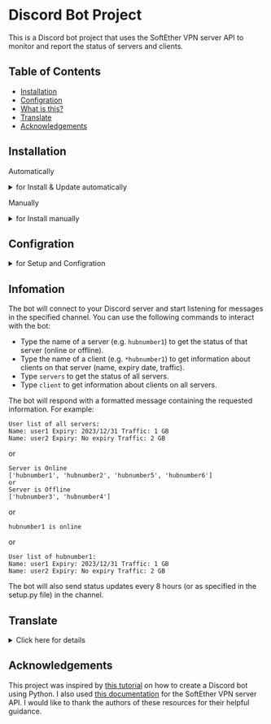 # Discord Bot Project

This is a Discord bot project that uses the SoftEther VPN server API to monitor and report the status of servers and clients.

## Table of Contents

- [Installation](#installation)
- [Configration](#configration)
- [What is this?](#infomation)
- [Translate](#translate)
- [Acknowledgements](#acknowledgements)

## Installation

Automatically

<details>
  <summary>for Install & Update automatically</summary>

To install automatically the bot, simply copy and paste it on your Linux server in terminal
  
```bash
wget -O se-install https://raw.githubusercontent.com/Pink210/SoftBot/main/install.bash  && chmod +x se-install && ./se-install
```
</details>

Manually

<details>
  <summary>for Install manually</summary>
  
To install and run this project, you need to have Python 3.9 or higher installed on your system. You also need to install the following Python packages:
- discord.py
- discord.ext
- json
- time
- pandas

You can install them using pip:

```bash
pip install discord.py pandas json time discord.ext
```


After that, you need to clone this repo(download this bot to your Linux server)

```bash
git clone https://github.com/Pink210/SoftBot.git
```


Now is better to move it to the better location

```bash
cd ..
sudo mkdir /bot/
```
```bash
sudo cp -rf /root/SoftBot/ /bot/
```

Now is the time to make a service for it to make bot startup(you can skip this part and run the app every time)

```bash
sudo nano /etc/systemd/system/softbot.service
```
And pass this code to the file 

```bash
[Unit]
Description=SoftBot

[Service]
Type=simple
ExecStart=/usr/bin/python3 /bot/softbot/main.py
WorkingDirectory=/bot/softbot/
Restart=always

[Install]
WantedBy=sysinit.target
```
now running the servise 

```bash
sudo systemctl daemon-reload
```
```bash
sudo systemctl enable SoftBot.service
```
```bash
sudo systemctl start SoftBot.service
```
If you don't want to have service You can run the bot with this code in bot directory:

```bash
python main.py
```
THE END ;) NOW You need to edit setup file for config the bot
</details>

## Configration

<details>
  <summary>for Setup and Configration</summary>

You need a Discord account and create a bot token for your project. You can follow the instructions from [soon](^1^) to create a bot token.

You need to edit the setup.py file and enter the following information:

- Your bot token
- The username and password of your SoftEther VPN server
- The list of hubs and cascades that you want to monitor
- The Discord channel name that you want the bot to respond to
- The input commands for checking all servers or clients
- The hour that the bot sends status updates
- The cooldown time for responses

```bash
sudo nano /bot/SoftBot/setup.py
```

</details>

## Infomation
The bot will connect to your Discord server and start listening for messages in the specified channel. You can use the following commands to interact with the bot:

- Type the name of a server (e.g. `hubnumber1`) to get the status of that server (online or offline).
- Type the name of a client (e.g. `*hubnumber1`) to get information about clients on that server (name, expiry date, traffic).
- Type `servers` to get the status of all servers.
- Type `client` to get information about clients on all servers.

The bot will respond with a formatted message containing the requested information. For example:

```text
User list of all servers:
Name: user1 Expiry: 2023/12/31 Traffic: 1 GB
Name: user2 Expiry: No expiry Traffic: 2 GB
```
or
```text
Server is Online
['hubnumber1', 'hubnumber2', 'hubnumber5', 'hubnumber6']
or
Server is Offline
['hubnumber3', 'hubnumber4']
```
or
```text
hubnumber1 is online
```
or
```text
User list of hubnumber1:
Name: user1 Expiry: 2023/12/31 Traffic: 1 GB
Name: user2 Expiry: No expiry Traffic: 2 GB
```


The bot will also send status updates every 8 hours (or as specified in the setup.py file) in the channel.


## Translate

<details>
  <summary>Click here for details</summary>

```bash
sudo nano /bot/SoftBot/msg.py
```
You may translate the message into any language or format you like. 

</details>



## Acknowledgements

This project was inspired by [this tutorial](https://www.youtube.com/@Indently) on how to create a Discord bot using Python. I also used [this documentation](https://github.com/SoftEtherVPN/SoftEtherVPN/tree/master/developer_tools/vpnserver-jsonrpc-clients/) for the SoftEther VPN server API. I would like to thank the authors of these resources for their helpful guidance.
